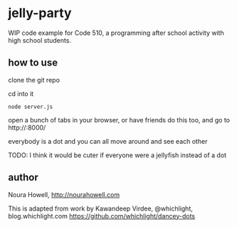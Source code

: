 jelly-party
===========
WIP code example for Code 510, a programming after school activity with high school students.

how to use
----------
clone the git repo

cd into it

`node server.js`

open a bunch of tabs in your browser, or have friends do this too, and go to http://<localhost or your local IP>:8000/

everybody is a dot and you can all move around and see each other

TODO: I think it would be cuter if everyone were a jellyfish instead of a dot

author
------
Noura Howell, http://nourahowell.com

This is adapted from work by
Kawandeep Virdee, @whichlight, blog.whichlight.com
https://github.com/whichlight/dancey-dots
